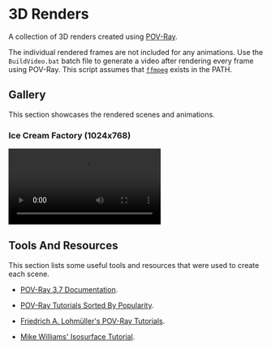 # 3D Renders
 
A collection of 3D renders created using [POV-Ray](https://www.povray.org/).

The individual rendered frames are not included for any animations. Use the `BuildVideo.bat` batch file to generate a video after rendering every frame using POV-Ray. This script assumes that [`ffmpeg`](https://www.ffmpeg.org/) exists in the PATH.

## Gallery

This section showcases the rendered scenes and animations.

### Ice Cream Factory (1024x768)

<video src="Source/IceCreamFactory/ice_cream_factory.mp4" controls></video>

## Tools And Resources 

This section lists some useful tools and resources that were used to create each scene.

* [POV-Ray 3.7 Documentation](https://www.povray.org/documentation/3.7.0/).

* [POV-Ray Tutorials Sorted By Popularity](https://www.povray.org/resources/links/3D_Tutorials/POV-Ray_Tutorials/).

* [Friedrich A. Lohmüller's POV-Ray Tutorials](http://www.f-lohmueller.de/pov_tut/pov__eng.htm).

* [Mike Williams' Isosurface Tutorial](https://web.archive.org/web/20200129140707/http://www.econym.demon.co.uk/isotut/printable.htm).